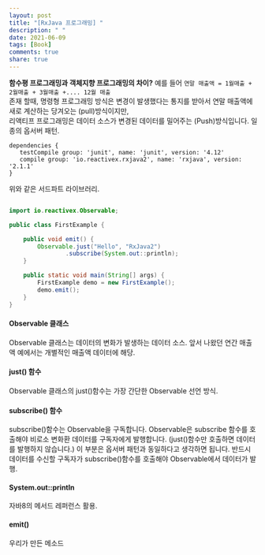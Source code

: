 ```yaml
---
layout: post
title: "[RxJava 프로그래밍] "
description: " "
date: 2021-06-09
tags: [Book]
comments: true
share: true
---
```


 **함수평 프로그래밍과 객체지향 프로그래밍의 차이?**
 예를 들어
 `연말 매출액 = 1월매출 + 2월매출 + 3월매출 +.... 12월 매출`  
 존재 할때, 명령형 프로그래밍 방식은 변경이 발생했다는 통지를 받아서 연말 매출액에 새로 계산하는 당겨오는 (pull)방식이지만,  
 리액티프 프로그래밍은 데이터 소스가 변경된 데이터를 밀어주는 (Push)방식입니다. 일종의 옵서버 패턴.

 ```
 dependencies {
    testCompile group: 'junit', name: 'junit', version: '4.12'
    compile group: 'io.reactivex.rxjava2', name: 'rxjava', version: '2.1.1'
}
 ```

위와 같은 서드파트 라이브러리.

```java

import io.reactivex.Observable;

public class FirstExample {

    public void emit() {
        Observable.just("Hello", "RxJava2")
                .subscribe(System.out::println);
    }

    public static void main(String[] args) {
        FirstExample demo = new FirstExample();
        demo.emit();
    }
}

```


#### Observable 클래스

Observable 클래스는 데이터의 변화가 발생하는 데이터 소스. 앞서 나왔던 연간 매출액 예에서는 개별적인 매출액 데이터에 해당.  

#### just() 함수
Observable 클래스의 just()함수는 가장 간단한 Observable 선언 방식.

#### subscribe() 함수
subscribe()함수는 Observable을 구독합니다. Observable은 subscribe 함수를 호출해야 비로소 변화환 데이터를 구독자에게 발행합니다. (just()함수만 호출하면 데이터를 발행하지 않습니다.) 이 부분은 옵서버 패턴과 동일하다고 생각하면 됩니다. 반드시 데이터를 수신할 구독자가 subscribe()함수를 호출해야 Observable에서 데이터가 발행.

#### System.out::println

자바8의 메서드 레퍼런스 활용.

#### emit()
우리가 만든 메소드
